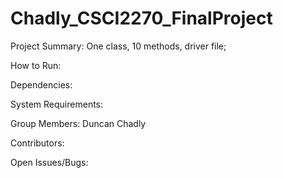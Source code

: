# Chadly_CSCI2270_FinalProject

Project Summary:
One class, 10 methods, driver file; 
 
How to Run:

Dependencies:

System Requirements:

Group Members:
Duncan Chadly

Contributors:

Open Issues/Bugs:
